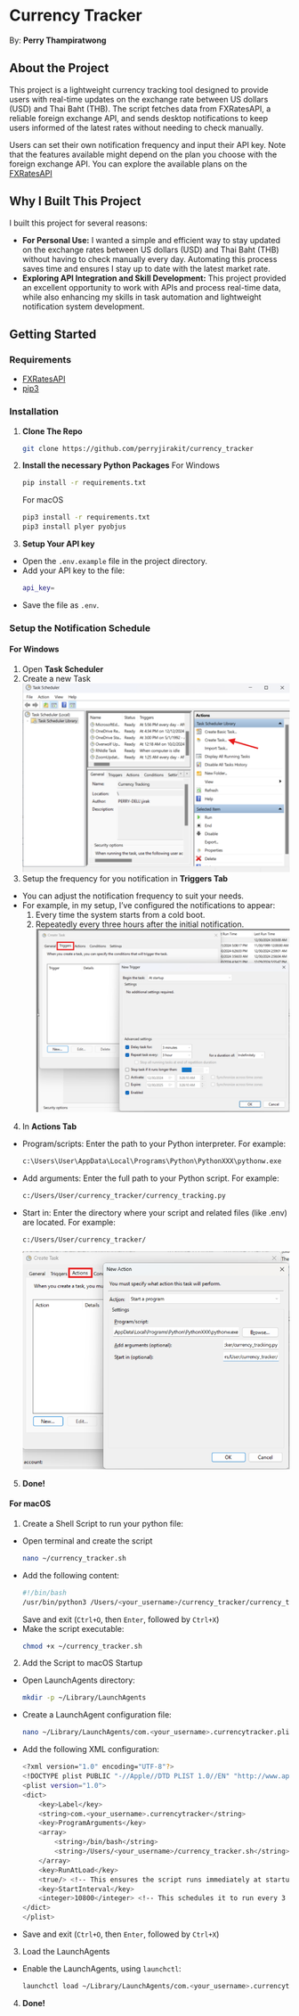# Currency Tracker

By: **Perry Thampiratwong**

## About the Project

This project is a lightweight currency tracking tool designed to provide users with real-time updates on the exchange rate between US dollars (USD) and Thai Baht (THB). The script fetches data from FXRatesAPI, a reliable foreign exchange API, and sends desktop notifications to keep users informed of the latest rates without needing to check manually.

Users can set their own notification frequency and input their API key. Note that the features available might depend on the plan you choose with the foreign exchange API. You can explore the available plans on the [FXRatesAPI](https://fxratesapi.com/pricing)

## Why I Built This Project

I built this project for several reasons:

- **For Personal Use:**
  I wanted a simple and efficient way to stay updated on the exchange rates between US dollars (USD) and Thai Baht (THB) without having to check manually every day. Automating this process saves time and ensures I stay up to date with the latest market rate.
- **Exploring API Integration and Skill Development:**
  This project provided an excellent opportunity to work with APIs and process real-time data, while also enhancing my skills in task automation and lightweight notification system development.


## Getting Started

### Requirements

- [FXRatesAPI](https://fxratesapi.com/)
- [pip3](https://pypi.org/project/pip/)

### Installation

1. **Clone The Repo**
   ```sh
   git clone https://github.com/perryjirakit/currency_tracker
   ```
2. **Install the necessary Python Packages**
   For Windows
   ```sh
   pip install -r requirements.txt
   ```
   For macOS
   ```sh
   pip3 install -r requirements.txt
   pip3 install plyer pyobjus
   ```
3. **Setup Your API key**
- Open the `.env.example` file in the project directory.
- Add your API key to the file:
  ```sh
  api_key=
  ```
- Save the file as `.env`.

### Setup the Notification Schedule

#### For Windows
1. Open **Task Scheduler**
2. Create a new Task
   ![Create Task](https://github.com/perryjirakit/currency_tracker/blob/main/images/Create%20Task.png?raw=true)
3. Setup the frequency for you notification in **Triggers Tab**
- You can adjust the notification frequency to suit your needs.
- For example, in my setup, I’ve configured the notifications to appear:
  1. Every time the system starts from a cold boot.
  2. Repeatedly every three hours after the initial notification.
     ![New Triggers](https://github.com/perryjirakit/currency_tracker/blob/main/images/New%20Triggers.png?raw=true)

4. In **Actions Tab**
- Program/scripts:
  Enter the path to your Python interpreter. For example:
  ```sh
  c:\Users\User\AppData\Local\Programs\Python\PythonXXX\pythonw.exe
  ```
- Add arguments:
  Enter the full path to your Python script. For example:
  ```sh
  c:/Users/User/currency_tracker/currency_tracking.py
  ```
- Start in:
  Enter the directory where your script and related files (like .env) are located. For example:
  ```sh
  c:/Users/User/currency_tracker/
  ```
  ![New Action](https://github.com/perryjirakit/currency_tracker/blob/main/images/New%20Action.png?raw=true)

5. **Done!**

#### For macOS
1. Create a Shell Script to run your python file:
- Open terminal and create the script
  ```sh
  nano ~/currency_tracker.sh
  ```
- Add the following content:
  ```sh
  #!/bin/bash
  /usr/bin/python3 /Users/<your_username>/currency_tracker/currency_tracking.py >> ~/currency_tracker.log 2>&1
  ```
  Save and exit (`Ctrl+O`, then `Enter`, followed by `Ctrl+X`)
- Make the script executable:
  ```sh
  chmod +x ~/currency_tracker.sh
  ```
2. Add the Script to macOS Startup
- Open LaunchAgents directory:
  ```sh
  mkdir -p ~/Library/LaunchAgents
  ```
- Create a LaunchAgent configuration file:
  ```sh
  nano ~/Library/LaunchAgents/com.<your_username>.currencytracker.plist
  ```
- Add the following XML configuration:
  ```sh
  <?xml version="1.0" encoding="UTF-8"?>
  <!DOCTYPE plist PUBLIC "-//Apple//DTD PLIST 1.0//EN" "http://www.apple.com/DTDs/PropertyList-1.0.dtd">
  <plist version="1.0">
  <dict>
      <key>Label</key>
      <string>com.<your_username>.currencytracker</string>
      <key>ProgramArguments</key>
      <array>
          <string>/bin/bash</string>
          <string>/Users/<your_username>/currency_tracker.sh</string>
      </array>
      <key>RunAtLoad</key>
      <true/> <!-- This ensures the script runs immediately at startup -->
      <key>StartInterval</key>
      <integer>10800</integer> <!-- This schedules it to run every 3 hours -->
  </dict>
  </plist>
  ```
- Save and exit (`Ctrl+O`, then `Enter`, followed by `Ctrl+X`)
3. Load the LaunchAgents
- Enable the LaunchAgents, using `launchctl`:
  ```sh
  launchctl load ~/Library/LaunchAgents/com.<your_username>.currencytracker.plist
  ```
4. **Done!**
